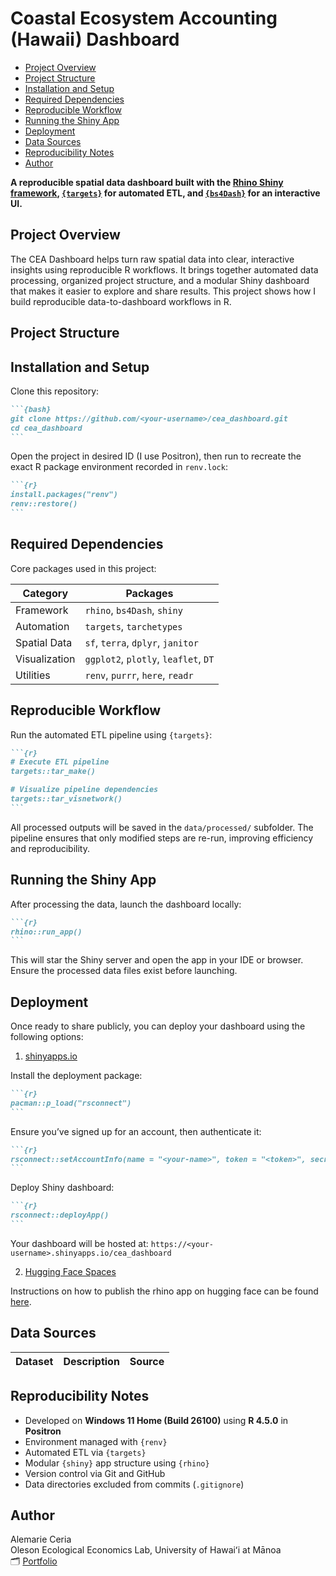 # Coastal Ecosystem Accounting (Hawaii) Dashboard


- [Project Overview](#project-overview)
- [Project Structure](#project-structure)
- [Installation and Setup](#installation-and-setup)
- [Required Dependencies](#required-dependencies)
- [Reproducible Workflow](#reproducible-workflow)
- [Running the Shiny App](#running-the-shiny-app)
- [Deployment](#deployment)
- [Data Sources](#data-sources)
- [Reproducibility Notes](#reproducibility-notes)
- [Author](#author)

**A reproducible spatial data dashboard built with the [Rhino Shiny
framework](https://appsilon.github.io/rhino/),
[`{targets}`](https://books.ropensci.org/targets/) for automated ETL,
and [`{bs4Dash}`](https://bs4dash.rinterface.com/) for an interactive
UI.**

## Project Overview

The CEA Dashboard helps turn raw spatial data into clear, interactive
insights using reproducible R workflows. It brings together automated
data processing, organized project structure, and a modular Shiny
dashboard that makes it easier to explore and share results. This
project shows how I build reproducible data-to-dashboard workflows in R.

## Project Structure

## Installation and Setup

Clone this repository:

```` markdown
```{bash}
git clone https://github.com/<your-username>/cea_dashboard.git
cd cea_dashboard
```
````

Open the project in desired ID (I use Positron), then run to recreate
the exact R package environment recorded in `renv.lock`:

```` markdown
```{r}
install.packages("renv")
renv::restore()
```
````

## Required Dependencies

Core packages used in this project:

<center>

| Category      | Packages                             |
|---------------|--------------------------------------|
| Framework     | `rhino`, `bs4Dash`, `shiny`          |
| Automation    | `targets`, `tarchetypes`             |
| Spatial Data  | `sf`, `terra`, `dplyr`, `janitor`    |
| Visualization | `ggplot2`, `plotly`, `leaflet`, `DT` |
| Utilities     | `renv`, `purrr`, `here`, `readr`     |

</center>

## Reproducible Workflow

Run the automated ETL pipeline using `{targets}`:

```` markdown
```{r}
# Execute ETL pipeline
targets::tar_make()  

# Visualize pipeline dependencies     
targets::tar_visnetwork()    
```
````

All processed outputs will be saved in the `data/processed/` subfolder.
The pipeline ensures that only modified steps are re-run, improving
efficiency and reproducibility.

## Running the Shiny App

After processing the data, launch the dashboard locally:

```` markdown
```{r}
rhino::run_app()
```
````

This will star the Shiny server and open the app in your IDE or browser.
Ensure the processed data files exist before launching.

## Deployment

Once ready to share publicly, you can deploy your dashboard using the
following options:

1.  [shinyapps.io](https://www.shinyapps.io/)

Install the deployment package:

```` markdown
```{r}
pacman::p_load("rsconnect")
```
````

Ensure you’ve signed up for an account, then authenticate it:

```` markdown
```{r}
rsconnect::setAccountInfo(name = "<your-name>", token = "<token>", secret = "<secret>"
```
````

Deploy Shiny dashboard:

```` markdown
```{r}
rsconnect::deployApp()
```
````

Your dashboard will be hosted at:
`https://<your-username>.shinyapps.io/cea_dashboard`

2.  [Hugging Face Spaces](https://huggingface.co/spaces)

Instructions on how to publish the rhino app on hugging face can be
found
[here](https://appsilon.github.io/rhino/articles/how-to/publish-on-huggingface.html).

## Data Sources

<center>

| Dataset | Description | Source |
|---------|-------------|--------|

</center>

## Reproducibility Notes

- Developed on **Windows 11 Home (Build 26100)** using **R 4.5.0** in
  **Positron**
- Environment managed with `{renv}`
- Automated ETL via `{targets}`
- Modular `{shiny}` app structure using `{rhino}`
- Version control via Git and GitHub
- Data directories excluded from commits (`.gitignore`)

## Author

Alemarie Ceria  
Oleson Ecological Economics Lab, University of Hawaiʻi at Mānoa  
🗂️ [Portfolio](https://alemarieceria.github.io/portfolio/)
